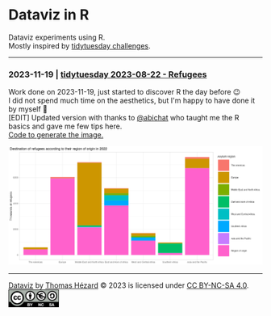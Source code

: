 # Dataviz in R

Dataviz experiments using R.  
Mostly inspired by [tidytuesday challenges](https://github.com/rfordatascience/tidytuesday).


---

### 2023-11-19 | [tidytuesday 2023-08-22 - Refugees](https://github.com/rfordatascience/tidytuesday/blob/master/data/2023/2023-08-22/readme.md)

Work done on 2023-11-19, just started to discover R the day before 😉   
I did not spend much time on the aesthetics, but I'm happy to have done it by myself 💪  
[EDIT] Updated version with thanks to [@abichat](https://github.com/abichat) who taught me the R basics and gave me few tips here.  
[Code to generate the image.](tidytuesday_2023-08-22_Refugees/2023-08-22_Refugees.R)

![2023-08-22_Refugees](tidytuesday_2023-08-22_Refugees/2023-08-22_Refugees.png)


---

[Dataviz](https://github.com/ThomasHezard/dataviz) by [Thomas Hézard](https://github.com/ThomasHezard) © 2023 is licensed under [CC BY-NC-SA 4.0](https://creativecommons.org/licenses/by-nc-sa/4.0/).  
[<img src="resources/by-nc-sa.eu.png" alt="license" width="100" height="auto">](https://creativecommons.org/licenses/by-nc-sa/4.0/)
